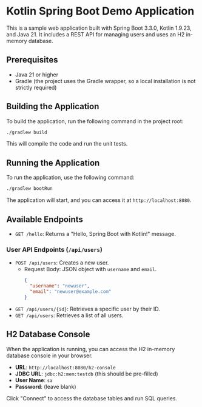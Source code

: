 # Kotlin Spring Boot Demo Application

This is a sample web application built with Spring Boot 3.3.0, Kotlin 1.9.23, and Java 21. It includes a REST API for managing users and uses an H2 in-memory database.

## Prerequisites

- Java 21 or higher
- Gradle (the project uses the Gradle wrapper, so a local installation is not strictly required)

## Building the Application

To build the application, run the following command in the project root:

```bash
./gradlew build
```

This will compile the code and run the unit tests.

## Running the Application

To run the application, use the following command:

```bash
./gradlew bootRun
```

The application will start, and you can access it at `http://localhost:8080`.

## Available Endpoints

- `GET /hello`: Returns a "Hello, Spring Boot with Kotlin!" message.

### User API Endpoints (`/api/users`)

- `POST /api/users`: Creates a new user.
  - Request Body: JSON object with `username` and `email`.
    ```json
    {
      "username": "newuser",
      "email": "newuser@example.com"
    }
    ```
- `GET /api/users/{id}`: Retrieves a specific user by their ID.
- `GET /api/users`: Retrieves a list of all users.

## H2 Database Console

When the application is running, you can access the H2 in-memory database console in your browser.

- **URL**: `http://localhost:8080/h2-console`
- **JDBC URL**: `jdbc:h2:mem:testdb` (this should be pre-filled)
- **User Name**: `sa`
- **Password**: (leave blank)

Click "Connect" to access the database tables and run SQL queries.
